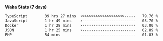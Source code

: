 
<b>Waka Stats (7 days)</b>

<!--START_SECTION:waka-->

```txt
TypeScript        39 hrs 27 mins  >>>>>>>>>>>>>>>>>>>>-----   79.76 %
JavaScript        1 hr 49 mins    >------------------------   03.70 %
Docker            1 hr 28 mins    >------------------------   03.00 %
JSON              1 hr 25 mins    >------------------------   02.89 %
PHP               54 mins         -------------------------   01.83 %
```

<!--END_SECTION:waka-->
